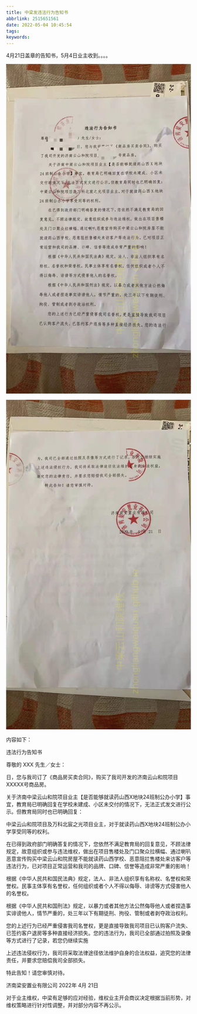 ```yaml
---
title: 中梁发违法行为告知书
abbrlink: 2515651561
date: 2022-05-04 10:45:54
tags:
keywords:
---
```


4月21日盖章的告知书，5月4日业主收到。。。。

![中梁的威胁之违法行为告知书](./中梁的威胁之违法行为告知书/threaten22041.jpg)

![中梁的威胁之违法行为告知书](./中梁的威胁之违法行为告知书/threaten22042.jpg)

内容如下：

违法行为告知书 

尊敬的 XXX 先生／女士：

日，您与我司订了《商品房买卖合同》，购买了我司开发的济南云山和院项目XXXXX号商品房。

关于济南中梁云山和院项目业主【是否能够就读药山西X地块24班制公办小学】事宜，教育局已明确回复在学校未建成、小区未交付的情况下，无法正式发文进行公示。但教育局同时也已明确回复：

中梁云山和院项目及万科北宸之光项目业主，对于就读药山西X地块24班制公办小学享受同等的权利。

在已得到政府部门明确答复的情况下，您依然不满足教育局的回复意见，不顾法律规定，故意组织或参与违法维权，做出在项目售楼处及门口聚众拉横幅、通过喇叭恶意宣传购买中梁云山和院房屋不能就读药山西学校、恶意阻拦售楼处来访客户等违法行为，已对项目正常运营和我司的品牌、口碑、信誉等造成非常严重的影响！

根据《中华人民共和国民法典》规定，法人、非法人组织享有名称权、名誉权和荣誉权。民事主体享有名誉权，任何组织或者个人不得以侮辱、诽谤等方式侵害他人的名誉权。

根据《中华人民共和国刑法》规定，以暴力或者其他方法公然侮辱他人或者捏造事实诽谤他人，情节严重的，处三年以下有期徒刑、拘役、管制或者剥夺政治权利。

您的上述行为已经严重侵害我司名誉权，更是直接导致我司项目已认购客户流失、已签约客户退房等多种直接经济损失。您的违法行为，我司已全部通过拍照及录像等方式进行了记录，若您仍继续实施


上述违法侵权行为，我司将采取法律途径依法维护自身的合法权益，追究您的法律责任，并要求您赔偿我司全部损失。

特此告知！请您审慎对待。

济南梁安置业有限公司 2022年 4月 21日 


对于业主维权，中梁有足够的应对经验，维权业主开会商议决定根据当前形势，对维权策略进行针对性调整，并对部分内容不再公示。